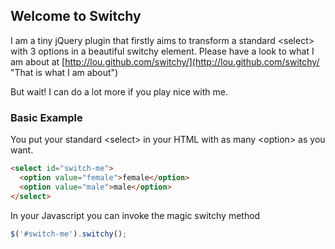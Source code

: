 ## Welcome to Switchy
I am a tiny jQuery plugin that firstly aims to transform a standard &lt;select&gt; with 3 options in a beautiful switchy element.
Please have a look to what I am about at [http://lou.github.com/switchy/](http://lou.github.com/switchy/ "That is what I am about")

But wait! I can do a lot more if you play nice with me.


### Basic Example

You put your standard &lt;select&gt; in your HTML with as many &lt;option&gt; as you want.
```html
<select id="switch-me">
  <option value="female">female</option>
  <option value="male">male</option>
</select>
```

In your Javascript you can invoke the magic switchy method
```javascript
$('#switch-me').switchy();
```
